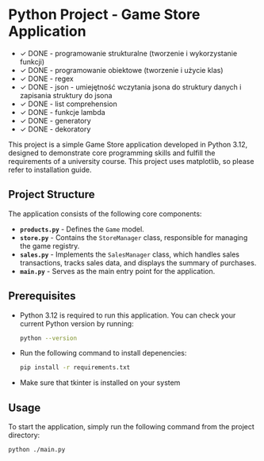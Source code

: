 # Python Project - Game Store Application

* ✓ DONE - programowanie strukturalne (tworzenie i wykorzystanie funkcji)
* ✓ DONE - programowanie obiektowe (tworzenie i użycie klas)
* ✓ DONE - regex
* ✓ DONE - json - umiejętność wczytania jsona do struktury danych i zapisania struktury do jsona
* ✓ DONE - list comprehension
* ✓ DONE - funkcje lambda
* ✓ DONE - generatory
* ✓ DONE - dekoratory

This project is a simple Game Store application developed in Python 3.12, designed to demonstrate core programming skills and fulfill the requirements of a university course. This project uses matplotlib, so please refer to installation guide.

## Project Structure

The application consists of the following core components:

* **`products.py`** - Defines the `Game` model.
* **`store.py`** - Contains the `StoreManager` class, responsible for managing the game registry.
* **`sales.py`** - Implements the `SalesManager` class, which handles sales transactions, tracks sales data, and displays the summary of purchases.
* **`main.py`** - Serves as the main entry point for the application.

## Prerequisites

* Python 3.12 is required to run this application. You can check your current Python version by running:

  ```sh
  python --version
  ```

* Run the following command to install depenencies:

  ```sh
  pip install -r requirements.txt
  ```

* Make sure that tkinter is installed on your system

## Usage

To start the application, simply run the following command from the project directory:

```sh
python ./main.py
```

